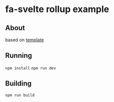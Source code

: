 # fa-svelte rollup example

## About
based on [template](https://github.com/sveltejs/template)
## Running

`npm install`
`npm run dev`

## Building

`npm run build`